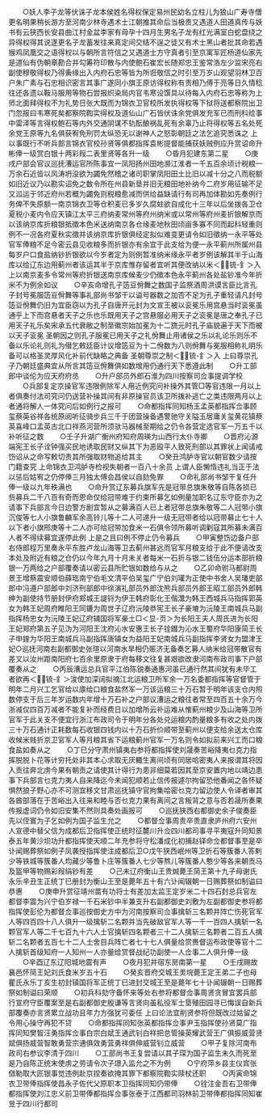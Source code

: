 <!-- { "loadSidebar": true } -->
　　○妖人李子龙等伏诛子龙本侯姓名得权保定易州民幼名立柱儿为狼山广寿寺僧更名明果稍长游方至河南少林寺遇术士江朝推其命后当极贵又遇道人田道真传与妖书有云狭西长安县曲江村金盆李家有母孕十四月生男名子龙有红光满室白蛇盘绕之异得权得其说遂更名子龙蓄发往来真定间交结不逞之徒又有术士黑山者批其命若遇猴鸡凤凰交之语得权以与朝所言符信之又遇道士方守真者引至京寓军匠杨道仙家先是道仙有伪朝章勘合并勾筹符印散与内使鲍石崔宏长随郑忠王鉴常浩左少监宋亮右副使穆敬得权乃得夤缘出入内府石忠等皆为所诳敬信之时引至万岁山观望羽林卫百户朱广素与石忠相识密言其事广遂同小旗王原访得权称有贵相乃傅于亮等日久情稔往还各遗以鞍马服用等物石尝报织染局内官韦寒设馔具以待每入内府石忠等称为上师北面拜得权不为礼势日张大既而为锦衣卫官校所发执得权等下狱将送都察院出卫门忽报曰韦寒死矣都察院鞫实得权及道仙山广石皆伏诛余党俱发充军已而刑科给事中雷泽等言得权鲍石等内外交通阴谋不轨酝酿祸乱死有余辜乃止将得权等五名处死余党王原等九名俱获宥免刑罚太纵恐无以谢神人之怒彰朝廷之法乞追究悉诛之  上以事既行不听兵部言锦衣官校孙贤等俱都指挥袁彬提督能捕获妖贼例应升赏诏命升彬俸一级赏白银十两彩叚二表里贤等各升一级
　　○昏月犯建东第二星
　　○庚戌户部会官议巡抚漕运官所陈事宜一凤阳扬州田地濒江淮者一千五百余顷计税粮一万余石近皆以风涛坍没欲为蠲免然稽之诸司职掌凤阳田土比旧以减十分之八而税额如旧近议乃以勘实诏免之数令所在州县新垦并旧无粮田地补纳今二府岁用征输不足又泒运于邻近府州若概为蠲免则税粮愈减而供给益缺请行有司再加体勘如先奏例行务俾不失原额一南京锦衣卫等仓积麦已多岁久腐蛀欲自成化十三年以后坐拨各卫仓夏税小麦内令应天镇江太平三府纳麦常州等府州纳米或以常州等府州麦折银解京而以该纳京库折粮银抵徵本色米送纳南京各仓缘麦地秋田顷亩多寡不同而起科轻重则例不一况各府夏秋实徵并该纳京库折银俱经定拟似难变更请令如旧徵纳一永平等处官军俸粮不足今密云县见收粮多而折银亦有余宜于此支给为便一永平蓟州所属州县每岁户口食盐纳钞折银欲以今岁者定为则例暂准纳米缘永平者岁例该解其半于山海库以给辽东边用蓟州者该运其半于京库惟存留者宜听其便改纳以米＜锍-釒＞入  上以南京麦多令常州等府折银送南京库候麦少仍徵本色永平蓟州各处盐钞准今年折米不为例余如议
　　○辛亥命增孔子笾豆佾舞之数国子监祭酒周洪谟言臣比言孔子封号冕服笾豆佾舞等事礼部尚书邹干以谥号器数之加否不足为孔子重轻请凡封号笾豆佾舞仍旧为宜臣窃以为孔子自唐开元封为文宣王被以衮冕乐用宫悬当时衮冕虽通乎上下而宫悬者天子之乐也乐既用天子之宫悬服必用天子之衮冕是唐之奉孔子已用天子礼乐矣宋承五代衰敝之制至徽宗始加冕为十二旒元时孔子庙貌遍于天下而被以天子衮冕  圣朝因之则孔子服冕已用天子之礼佾舞止用诸侯之乐以礼论乐则乐不备以乐论礼则礼为僣乞敕廷臣计议增笾豆为十二佾数为八则佾舞与冕服相称礼明乐备可以格圣灵厚风化补前代缺略之典备  圣朝尊崇之制＜锍-釒＞入  上曰尊崇孔子乃朝廷盛典宜从所言其笾豆佾舞俱如数增用仍通行天下悉遵此制
　　○升工部郎中谈伦为应天府府丞
　　○升户部员外郎石淮为四川按察司佥事提调学校
　　○兵部复定京操官军违限例除军人用近例究问补操外其管□等官违限一月以上者俱奏付法司究问仍送营补操其间有非原操官员该卫所拨补逃亡之类违限两月以上者通将解人一体究问后如例行之报可
　　○命都指挥同知杨玉孟英都指挥佥事顾玺蔡英谷祥各统原阅听征骑步兵三千于团营操备遇警驰守关隘玉居庸关玺黄花镇蔡英喜峰口孟英古北口祥燕河营所须驮马器械至期给之仍令各营定选官军一万五千以补听征之数
　　○壬子升湖广衡州府知府周瑛为山西行太仆寺卿
　　○晋府沁源端宪王长子诠钟强买民地诱取民财又纵其下为恶殴平人致死刑部以其罪状上闻请戒饬诏从之命写敕切责其所强取财物追给其主
　　○癸丑鸿胪寺官以朝官数少请按门籍查究  上命锦衣卫鸿胪寺检视失朝者一百八十余员  上谓人臣懒惰违礼当正于法以惩后姑宥之仍停俸三月独太傅会昌侯以自劾免罪
　　○命礼部尚书邹干复任升俸一级以九年秩满也
　　○命升赏辽东募兵旗军先是冠带总旗朱敬等自陈各损已赀募兵二千八百有奇而恩命仅给冠带难于约束所募乞如例量加职名辽东守臣亦为之请事下兵部言今日边警方剧宜暂从之募满百人已上者冠带总旗朱敬等二人冠带小旗沉俊等七人小旗鲁麟军余高铃儿等十二人可递升一级无冠带者给以冠带募止七十人以下者小旗邢庚等十二人亦可给冠带加食米一石俱令领所募听调剿寇其所募未满百人者不得续募宜遂停此例  上是之且曰例不停止仍令募兵
　　○甲寅整饬边备户部右侍郎程万里奏永平东胜卢龙山海等卫去蓟州甚远而官军月粮支给于此不便请改支本处及附近有粮之仓仍以今年九月十月未关者每米一石折与银二钱伍分运本部折粮银一万两给之户部覆奏请以密云县所贮银如数给与从之
　　○乙卯命驸马都尉周景王增蔡震安顺伯薛珤南宁伯毛文清平伯吴玺广宁伯刘瓘为正使中书舍人吴璠吏部郎中冯遵户部郎中刘济刑部郎中徐演礼部员外郎沈熊兵部员外郎王昭工部员外郎韩绅为副使持节册封伊府郏城王諟锊为伊王韩府彰化王偕灊为韩王西城兵马指挥郭英女为韩王妃周府睢阳王同鏕为周世子辽府沅陵恭宪王长子豪塶为沅陵王南城兵马副指挥杨忠女为沅陵王妃辽府辅国将军豪土□＜显-页＞为长阳王夫人周氏进为长阳王妃郑府第五子见沩为河阳王沈府沁水安惠王长子铨鐕为沁水王蜀府华阳康简王长子申鍷为华阳王南城兵马副指挥唐镇女为益阳王妃南城兵马副指挥李贤女为盟津王妃○巡抚河南右副都御史张瑄以河南水旱相仍赈济无备奏乞募人纳米给冠带散官有差又以汝州距南阳府七百余里原隶于府每移文往复甚艰欲改隶河南布政司事下户部覆奏从之
　　○丙辰漕运总兵官平江伯陈锐奏通惠河虽已通行然其间犹有未毕工者欲再＜锍-釒＞浚使加深阔拟摘江北运粮卫所军余一万名委都指挥等官督管于明年二月兴工乞官给以廪给口粮食盐然军一万该运粮三十万石暂于明年该支仓内照数停支于后三年岁运数内年增十万石补之户部议漕运之粮往者常至四百五十余万今浙减仅四百万减者不能复补而经费日以加增所云补运难从惟蓟州粮少及山海等卫所官军于此关支不便宜行浙江布政司令于明年分各处兑运粮内酌量粮多有收之处内拨三十万石通计正耗数每石收银四钱内以十万石折价顺带至蓟州以便支给余送太仓库收候米贱折京卫官军人等月粮其省下运粮蓟州官军一万名则令如拟前来兴工而口粮食盐如奏从之
　　○丁巳分守肃州镇夷右参将都指挥使刘晟奏苦峪降夷乜克力指挥脱脱卜花等计穷托处非其本心求取无厌輙生离间顷有同居哈密夷人来报谓其将因入贡往奔北虏今果有朝贡之请使其计得行为患非细莫若因其至京安置内地以靖边患事下兵部言乜克力夷人自来降迄今未闻犯顺若止信传报遽尔拘留恐他番闻之各怀疑惧然狼子野心亦不可测宜移文甘肃巡抚镇守官拘集哈密乜克力留边使人令译者审其各酋部落在于苦峪出入往来和睦与否乜克力果有离间之言叛背之意与否若晟所奏果传报虚词仍令如旧安集不然则具奏处画报可
　　○巡抚狭西右都御史余子俊奏臣先以侄寰为子乞如例为国子监生允之
　　○都督佥事周贵卒贵直隶庐州府六安州人宣德中替父信为成都后卫指挥使正统时征麓川升佥四川都司事寻平夷寇升同知景泰五年黄沙坝功升都指挥使天顺二年充参将守松潘成化初捕赵铎命佥都督事至是卒讣闻赐葬祭如例子凤袭授指挥使注成都后卫○戊午狭西岷州等卫折石等簇番人答剌少等铁城等簇番人均藏少等鲁卜庄等簇番人七少等熬儿等簇番人憨少等各来朝贡马及盔甲等物赐彩叚绢钞有差
　　○己未辽府衡山王贵煘薨王简王第十九子母谢氏永乐辛丑生正统丁巳册封为衡山王至是薨年五十有六讣闻辍朝一日赐葬祭如制谥曰恭惠
　　○庚申升赏征靖州苗有功将士有差加太监王定岁米二十四石封总兵官左都督李震为兴宁伯岁禄一千石米钞中半兼支升右副都御史刘敷为左副都御史参将都指挥使彭伦为都督佥事巡按御史方中为河南按察司佥事擒斩三名颗并阵亡伤死官军人等四百四十八人俱升一级擒斩二名颗并当先破敌官军人等一千一百四人擒斩一名颗官军人等二千七百九十六人土官擒斩四名颗者三十二人擒斩三名颗者二百五人擒斩二名颗者五百七十二人土舍目兵阵亡者七十七人俱量给赏赉督运布政使等官十二人擒斩首级知府一人知州一人亦量给赏督战纪功副使一人佥事二人俱升俸一级
　　○辛酉辽东辽阳城地震有声
　　○夜月犯井宿东房南第一星
　　○壬戌赐故襄邑怀简王妃刘氏食米岁五十石
　　○癸亥晋府交城王羙垸薨王定王弟二子也母瞿氏永乐丁亥生初封镇国将军正统丁巳进封交城王至是薨年七十讣闻辍朝一日赐葬祭如制谥曰荣顺
　　○初兵科劾守备怀来等处右参将都督佥事周贤贪冒宜罢兵部行宣府守臣覆案至是右副都御史殷谦等言贤向虽私役军士垦殖田园寻已悔误自新兵部覆奏亦言贤累立战功且年力方强犹可委任  上曰论法宜削贤参将但既改过姑留之令用心操守再犯不贷
　　○命都指挥同知张英都指挥佥事尹玉指挥使孙贤莫广指挥同知樊智汪勇指挥佥事白宗白斌王通武钊白祥把总管操英耀武营王广俱振威营贤斌俱扬威营智敢勇营宗通俱效勇营勇祥俱伸威营钊立威营
　　○甲子复除河南布政司右参议李清于四川
　　○工部尚书王复尝请以其子琛为国子监生未久而死至是乃自陈正统末使虏之劳请令次子璟入监允之不为例
　　○宁府萍乡县主仪宾张傚勒取大匠银事觉违例赴京捏奏欲掩其罪下都察院鞫实赎杖还职
　　○丙寅命锦衣卫带俸指挥使昌永子佐代父原职本卫指挥同知仍带俸
　　○铨注金吾右卫带俸都指挥使刘江忠义前卫带俸都指挥佥事张泰于江西都司羽林前卫带俸都指挥同知崔昱于四川行都司

